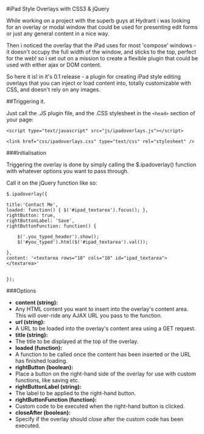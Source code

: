 #iPad Style Overlays with CSS3 & jQuery

While working on a project with the superb guys at Hydrant i was looking for an overlay or modal window that could be used for presenting edit forms or just any general content in a nice way.

Then i noticed the overlay that the iPad uses for most 'compose' windows - it doesn't occupy the full width of the window, and sticks to the top, perfect for the web! so i set out on a mission to create a flexible plugin that could be used with either ajax or DOM content.

So here it is! in it's 0.1 release - a plugin for creating iPad style editing overlays that you can inject or load content into, totally customizable with CSS, and doesn't rely on any images.

##Triggering it.

Just call the .JS plugin file, and the .CSS stylesheet in the `<head>` section of your page:
	
	<script type="text/javascript" src="js/ipadoverlays.js"></script>
			
	<link href="css/ipadoverlays.css" type="text/css" rel="stylesheet" />
	
###Initialisation

Triggering the overlay is done by simply calling the $.ipadoverlay() function with whatever options you want to pass through.

Call it on the jQuery function like so:

	$.ipadoverlay({

	title:'Contact Me',
	loaded: function() { $('#ipad_textarea').focus(); },
	rightButton: true,
	rightButtonLabel: 'Save',
	rightButtonFunction: function() {
		
		$('.you_typed_header').show();
		$('#you_typed').html($('#ipad_textarea').val());
	
	},
	content: '<textarea rows="10" cols="10" id="ipad_textarea"></textarea>'
	

	});

###Options

+ **content (string):**
+ Any HTML content you want to insert into the overlay's content area. This will over-ride any AJAX URL you pass to the function.
+ **url (string):**
+ A URL to be loaded into the overlay's content area using a GET request.
+ **title (string):**
+ The title to be displayed at the top of the overlay.
+ **loaded (function):**
+ A function to be called once the content has been inserted or the URL has finished loading.
+ **rightButton (boolean):**
+ Place a button on the right-hand side of the overlay for use with custom functions, like saving etc.
+ **rightButtonLabel (string):**
+ The label to be applied to the right-hand button.
+ **rightButtonFunction (function):**
+ Custom code to be executed when the right-hand button is clicked.
+ **closeAfter (boolean):**
+ Specify if the overlay should close after the custom code has been executed.